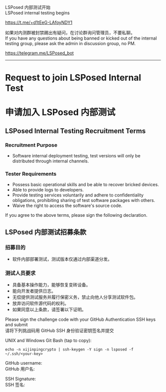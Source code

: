 LSPosed 内部测试开始<br/>
LSPosed internal testing begins

https://t.me/+d1tEeG-LAfoyNDY1

如果对内测群被封禁踢出有疑问，在讨论群询问管理员，不要私聊。<br/>
If you have any questions about being banned or kicked out of the internal testing group, please ask the admin in discussion group, no PM.

https://telegram.me/LSPosed_bot

---

# Request to join LSPosed Internal Test
# 申请加入 LSPosed 内部测试

## LSPosed Internal Testing Recruitment Terms

### Recruitment Purpose

* Software internal deployment testing, test versions will only be distributed through internal channels.

### Tester Requirements

* Possess basic operational skills and be able to recover bricked devices.
* Able to provide logs to developers.
* Provide testing services voluntarily and adhere to confidentiality obligations, prohibiting sharing of test software packages with others.
* Waive the right to access the software's source code.

If you agree to the above terms, please sign the following declaration.

## LSPosed 内部测试招募条款

### 招募目的

* 软件内部部署测试，测试版本仅通过内部渠道分发。

### 测试人员要求

* 具备基本操作能力，能够恢复变砖设备。
* 能向开发者提供日志。
* 无偿提供测试服务并履行保密义务，禁止向他人分享测试软件包。
* 放弃访问软件源代码的权利。
* 如果同意以上条款，请签署以下证明。

Please sign the challenge code with your GitHub Authentication SSH keys and submit<br/>
请将下列挑战码用 GitHub SSH 身份验证密钥签名并提交

UNIX and Windows Git Bash (tap to copy):

```
echo -n xijinpingcrypto | ssh-keygen -Y sign -n lsposed -f ~/.ssh/<your-key>
```

GitHub username:<br/>
GitHub 用户名:

SSH Signature:<br/>
SSH 签名:
